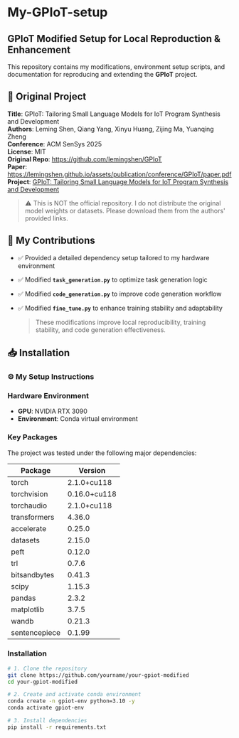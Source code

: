 # My-GPIoT-setup
## GPIoT Modified Setup for Local Reproduction & Enhancement

This repository contains my modifications, environment setup scripts, and documentation for reproducing and extending the **GPIoT** project.

## 📌 Original Project

**Title**: GPIoT: Tailoring Small Language Models for IoT Program Synthesis and Development  
**Authors**: Leming Shen, Qiang Yang, Xinyu Huang, Zijing Ma, Yuanqing Zheng  
**Conference**: ACM SenSys 2025  
**License**: MIT  
**Original Repo**: https://github.com/lemingshen/GPIoT   
**Paper**: https://lemingshen.github.io/assets/publication/conference/GPIoT/paper.pdf 
**Project**: [GPIoT: Tailoring Small Language Models for IoT Program Synthesis and   Development](https://lemingshen.github.io/projects/gpiot/)  

> ⚠️ This is NOT the official repository. I do not distribute the original model weights or datasets. Please download them from the authors' provided links.

## 🧩 My Contributions

- ✅ Provided a detailed dependency setup tailored to my hardware environment

- ✅ Modified **`task_generation.py`** to optimize task generation logic

- ✅ Modified **`code_generation.py`** to improve code generation workflow

- ✅ Modified **`fine_tune.py`** to enhance training stability and adaptability

  > These modifications improve local reproducibility, training stability, and code generation effectiveness.

## 📥 Installation

### ⚙️ My Setup Instructions

### Hardware Environment

- **GPU**: NVIDIA RTX 3090
- **Environment**: Conda virtual environment

### Key Packages

The project was tested under the following major dependencies:

| Package       | Version      |
| ------------- | ------------ |
| torch         | 2.1.0+cu118  |
| torchvision   | 0.16.0+cu118 |
| torchaudio    | 2.1.0+cu118  |
| transformers  | 4.36.0       |
| accelerate    | 0.25.0       |
| datasets      | 2.15.0       |
| peft          | 0.12.0       |
| trl           | 0.7.6        |
| bitsandbytes  | 0.41.3       |
| scipy         | 1.15.3       |
| pandas        | 2.3.2        |
| matplotlib    | 3.7.5        |
| wandb         | 0.21.3       |
| sentencepiece | 0.1.99       |

### Installation

```bash
# 1. Clone the repository
git clone https://github.com/yourname/your-gpiot-modified
cd your-gpiot-modified

# 2. Create and activate conda environment
conda create -n gpiot-env python=3.10 -y
conda activate gpiot-env

# 3. Install dependencies
pip install -r requirements.txt

```

